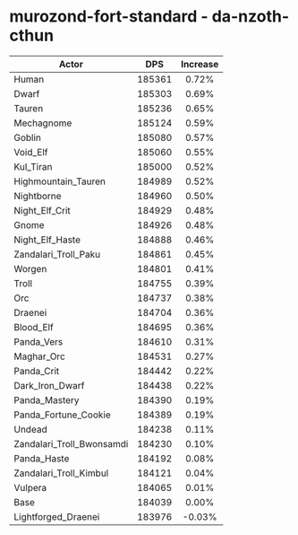 # murozond-fort-standard - da-nzoth-cthun
| Actor | DPS | Increase |
|---|:---:|:---:|
|Human|185361|0.72%|
|Dwarf|185303|0.69%|
|Tauren|185236|0.65%|
|Mechagnome|185124|0.59%|
|Goblin|185080|0.57%|
|Void_Elf|185060|0.55%|
|Kul_Tiran|185000|0.52%|
|Highmountain_Tauren|184989|0.52%|
|Nightborne|184960|0.50%|
|Night_Elf_Crit|184929|0.48%|
|Gnome|184926|0.48%|
|Night_Elf_Haste|184888|0.46%|
|Zandalari_Troll_Paku|184861|0.45%|
|Worgen|184801|0.41%|
|Troll|184755|0.39%|
|Orc|184737|0.38%|
|Draenei|184704|0.36%|
|Blood_Elf|184695|0.36%|
|Panda_Vers|184610|0.31%|
|Maghar_Orc|184531|0.27%|
|Panda_Crit|184442|0.22%|
|Dark_Iron_Dwarf|184438|0.22%|
|Panda_Mastery|184390|0.19%|
|Panda_Fortune_Cookie|184389|0.19%|
|Undead|184238|0.11%|
|Zandalari_Troll_Bwonsamdi|184230|0.10%|
|Panda_Haste|184192|0.08%|
|Zandalari_Troll_Kimbul|184121|0.04%|
|Vulpera|184065|0.01%|
|Base|184039|0.00%|
|Lightforged_Draenei|183976|-0.03%|
